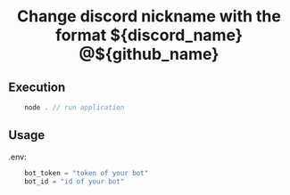 <div align="center">
<h1> Change discord nickname with the format ${discord_name} @${github_name} </h1>
</div>

## Execution

```js
    node . // run application
```

## Usage

.env:

```js
    bot_token = "token of your bot"
    bot_id = "id of your bot"
```
